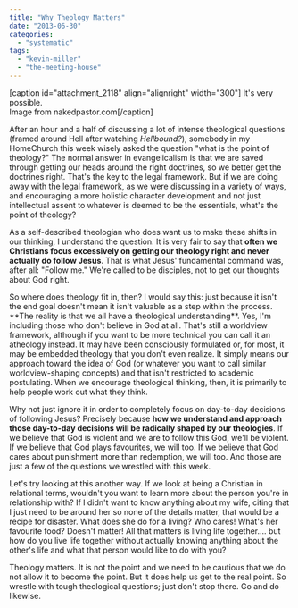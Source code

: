 ```yaml
---
title: "Why Theology Matters"
date: "2013-06-30"
categories: 
  - "systematic"
tags: 
  - "kevin-miller"
  - "the-meeting-house"
---
```


\[caption id="attachment\_2118" align="alignright" width="300"\][](http://www.anabaptistredux.com/wp-content/uploads/2013/06/The-Hindrance-of-Theology.jpg) It's very possible.  
Image from nakedpastor.com\[/caption\]

After an hour and a half of discussing a lot of intense theological questions (framed around Hell after watching _Hellbound?_), somebody in my HomeChurch this week wisely asked the question "what is the point of theology?" The normal answer in evangelicalism is that we are saved through getting our heads around the right doctrines, so we better get the doctrines right. That's the key to the legal framework. But if we are doing away with the legal framework, as we were discussing in a variety of ways, and encouraging a more holistic character development and not just intellectual assent to whatever is deemed to be the essentials, what's the point of theology?

As a self-described theologian who does want us to make these shifts in our thinking, I understand the question. It is very fair to say that **often we Christians focus excessively on getting our theology right and never actually do follow Jesus**. That is what Jesus' fundamental command was, after all: "Follow me." We're called to be disciples, not to get our thoughts about God right.

<!--more-->So where does theology fit in, then? I would say this: just because it isn't the end goal doesn't mean it isn't valuable as a step within the process. **The reality is that we all have a theological understanding**. Yes, I'm including those who don't believe in God at all. That's still a worldview framework, although if you want to be more technical you can call it an atheology instead. It may have been consciously formulated or, for most, it may be embedded theology that you don't even realize. It simply means our approach toward the idea of God (or whatever you want to call similar worldview-shaping concepts) and that isn't restricted to academic postulating. When we encourage theological thinking, then, it is primarily to help people work out what they think.

Why not just ignore it in order to completely focus on day-to-day decisions of following Jesus? Precisely because **how we understand and approach those day-to-day decisions will be radically shaped by our theologies**. If we believe that God is violent and we are to follow this God, we'll be violent. If we believe that God plays favourites, we will too. If we believe that God cares about punishment more than redemption, we will too. And those are just a few of the questions we wrestled with this week.

Let's try looking at this another way. If we look at being a Christian in relational terms, wouldn't you want to learn more about the person you're in relationship with? If I didn't want to know anything about my wife, citing that I just need to be around her so none of the details matter, that would be a recipe for disaster. What does she do for a living? Who cares! What's her favourite food? Doesn't matter! All that matters is living life together.... but how do you live life together without actually knowing anything about the other's life and what that person would like to do with you?

Theology matters. It is not the point and we need to be cautious that we do not allow it to become the point. But it does help us get to the real point. So wrestle with tough theological questions; just don't stop there. Go and do likewise.
